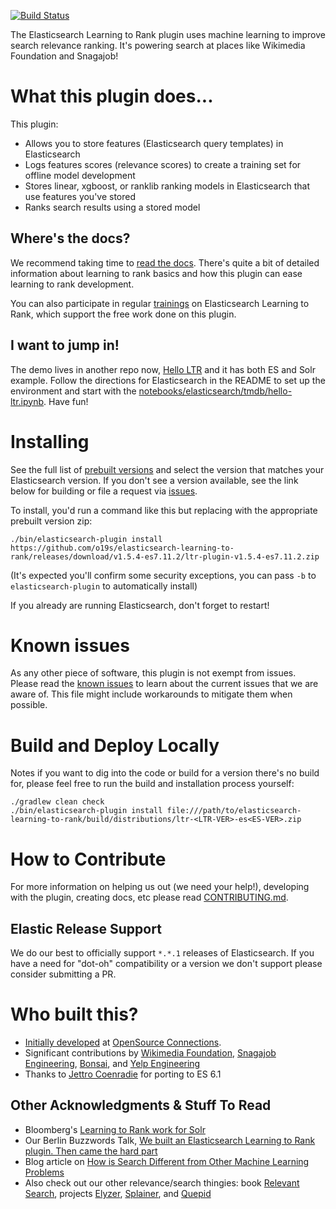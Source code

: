 [![Build Status](https://travis-ci.com/o19s/elasticsearch-learning-to-rank.svg?branch=master)](https://travis-ci.com/o19s/elasticsearch-learning-to-rank)

The Elasticsearch Learning to Rank plugin uses machine learning to improve search relevance ranking. It's powering search at places like Wikimedia Foundation and Snagajob!

# What this plugin does...

This plugin:

- Allows you to store features (Elasticsearch query templates) in Elasticsearch
- Logs features scores (relevance scores) to create a training set for offline model development
- Stores linear, xgboost, or ranklib ranking models in Elasticsearch that use features you've stored
- Ranks search results using a stored model

## Where's the docs?

We recommend taking time to [read the docs](http://elasticsearch-learning-to-rank.readthedocs.io). There's quite a bit of detailed information about learning to rank basics and how this plugin can ease learning to rank development. 

You can also participate in regular [trainings](http://opensourceconnections.com/events/training) on Elasticsearch Learning to Rank, which support the free work done on this plugin.

## I want to jump in!

The demo lives in another repo now, [Hello LTR](https://github.com/o19s/hello-ltr) and it has both ES and Solr example. Follow the directions for Elasticsearch in the README to set up the environment and start with the [notebooks/elasticsearch/tmdb/hello-ltr.ipynb](https://github.com/o19s/hello-ltr/blob/master/notebooks/elasticsearch/tmdb/hello-ltr%20(ES).ipynb). Have fun!

# Installing

See the full list of [prebuilt versions](https://github.com/o19s/elasticsearch-learning-to-rank/releases) and select the version that matches your Elasticsearch version. If you don't see a version available, see the link below for building or file a request via [issues](https://github.com/o19s/elasticsearch-learning-to-rank/issues).

To install, you'd run a command like this but replacing with the appropriate prebuilt version zip:

`./bin/elasticsearch-plugin install https://github.com/o19s/elasticsearch-learning-to-rank/releases/download/v1.5.4-es7.11.2/ltr-plugin-v1.5.4-es7.11.2.zip`

(It's expected you'll confirm some security exceptions, you can pass `-b` to `elasticsearch-plugin` to automatically install)

If you already are running Elasticsearch, don't forget to restart!

# Known issues
As any other piece of software, this plugin is not exempt from issues. Please read the [known issues](KNOWN_ISSUES.md) to learn about the current issues that we are aware of. This file might include workarounds to mitigate them when possible.

# Build and Deploy Locally

Notes if you want to dig into the code or build for a version there's no build for, please feel free to run the build and installation process yourself:

```
./gradlew clean check
./bin/elasticsearch-plugin install file:///path/to/elasticsearch-learning-to-rank/build/distributions/ltr-<LTR-VER>-es<ES-VER>.zip
```

# How to Contribute

For more information on helping us out (we need your help!), developing with the plugin, creating docs, etc please read [CONTRIBUTING.md](/CONTRIBUTING.md).

## Elastic Release Support
We do our best to officially support `*.*.1` releases of Elasticsearch.  If you have a need for "dot-oh" compatibility or a version we don't support please consider submitting a PR.

 
# Who built this?
- [Initially developed](http://opensourceconnections.com/blog/2017/02/14/elasticsearch-learning-to-rank/) at [OpenSource Connections](http://opensourceconnections.com).
- Significant contributions by [Wikimedia Foundation](https://wikimediafoundation.org/wiki/Home), [Snagajob Engineering](https://engineering.snagajob.com/), [Bonsai](https://bonsai.io/), and [Yelp Engineering](https://engineeringblog.yelp.com/)
- Thanks to [Jettro Coenradie](https://amsterdam.luminis.eu/author/jettro/) for porting to ES 6.1

## Other Acknowledgments & Stuff To Read
- Bloomberg's [Learning to Rank work for Solr](https://issues.apache.org/jira/browse/SOLR-8542)
- Our Berlin Buzzwords Talk, [We built an Elasticsearch Learning to Rank plugin. Then came the hard part](https://2017.berlinbuzzwords.de/17/session/we-built-elasticsearch-learning-rank-plugin-then-came-hard-part.html)
- Blog article on [How is Search Different from Other Machine Learning Problems](http://opensourceconnections.com/blog/2017/08/03/search-as-machine-learning-prob/)
- Also check out our other relevance/search thingies: book [Relevant Search](http://manning.com/books/relevant-search), projects [Elyzer](http://github.com/o19s/elyzer), [Splainer](http://splainer.io), and [Quepid](http://quepid.com)
